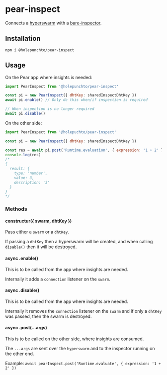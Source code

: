 # pear-inspect

Connects a [hyperswarm](https://github.com/holepunchto/hyperswarm) with a [bare-inspector](https://github.com/holepunchto/bare-inspector).

## Installation

```
npm i @holepunchto/pear-inspect
```

## Usage

On the Pear app where insights is needed:

``` js
import PearInspect from '@holepunchto/pear-inspect'

const pi = new PearInspect({ dhtKey: sharedInspectDhtKey })
await pi.enable() // Only do this when/if inspection is required

// When inspection is no longer required
await pi.disable()
```

On the other side:

``` js
import PearInspect from '@holepuchto/pear-inspect'

const pi = new PearInspect({ dhtKey: sharedInspectDhtKey })

const res = await pi.post('Runtime.evaluation', { expression: '1 + 2' })
console.log(res)
/*
{
  result: {
    type: 'number',
    value: 3,
    description: '3'
  }
}
*/
```

### Methods

#### constructur({ swarm, dhtKey })

Pass either a `swarm` or a `dhtKey`.

If passing a `dhtKey` then a hyperswarm will be created, and when calling `disable()` then it will be destroyed.

#### async .enable()

This is to be called from the app where insights are needed.

Internally it adds a `connection` listener on the `swarm`.

#### async .disable()

This is to be called from the app where insights are needed.

Internally it removes the `connection` listener on the `swarm` and if only a `dhtKey` was passed, then the swarm is destroyed.

#### async .post(...args)

This is to be called on the other side, where insights are consumed.

The `...args` are sent over the `hyperswarm` and to the inspector running on the other end.

Example: `await pearInspect.post('Runtime.evaluate', { expression: '1 + 2' })`
